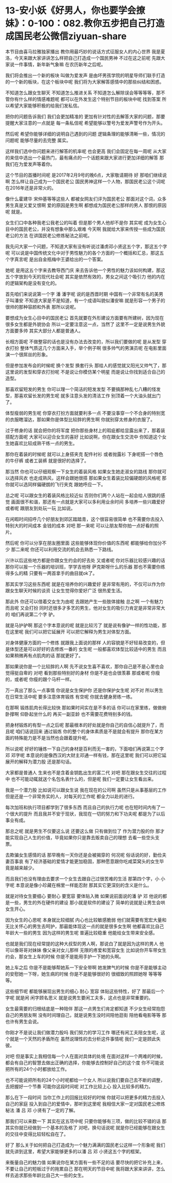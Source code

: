 # 13-安小妖《好男人，你也要学会撩妹》：0-100：082.教你五步把自己打造成国民老公微信ziyuan-share

本节目由喜马拉雅独家播出 教你用最巧妙的说话方式征服女人的内心世界 我是夏洛，今天来跟大家讲讲怎么样把自己打造成一个国民男神 不过在这之前呢 先跟大家说一件事情，新年新气象嘛 在农历新年之后呢。

我们将会推出一个新的板块 叫做为爱发声 是由坏男孩学院的明星导师们联手打造的一个新的板块，在这个板块中呢 我们将为大家解答感情中的那些纠结和困惑。

不知道怎么跟女生聊天 不知道怎么推进关系 不知道怎么解除误会等等等等，那不管你有什么样的情感难题呢 都可以在外发生这个特别节目的板块中呢 找到答案 所以希望大家能够积极的给我们发私信。

把你的问题告诉我们 我们会更加精准的 更加有针对性的去解答大家的问题，那要提醒大家注意的一点就是 每一条私信呢 希望能够以警号为爱发声警号作为开头。

然后呢 希望你能够详细的说明自己遇到的问题 逻辑条理的能够清晰一些，情况的问题呢 能够尽量的去完整 属实。

这样我们选中你问题来进行解答的机率呢 也会更高 我们会固定在每一周呢 从大家的来信中选出一个最热门，最有痛点的一个话题来跟大家进行更加详细的解答 那我们在为爱发声等着你。

这个节目的首播时间呢 是2017年2月9号的晚6点，大家敬请期待 好 那咱们继续说啊 怎么样让自己成为一个国民老公 国民男神这样一个人物，那国民老公这个词呢 在2016年还是非常火的。

像什么霍建华 宋仲基等等这些人 都被女网友们评为国民老公 那面对这个词，众多男生真是又爱又恨啊 爱的原因是男生啊 都想成为国民老公那样的男人 那恨的原因呢 就是。

女生们口中各种我老公我老公的叫着 但是那个男人他却不是你 其实呢 成为女生心目中的国民老公，并没有想象中那么艰难 今天啊 我就给大家来传授一些成为国民老公的方法 在讲国民老公修炼秘法之前呢。

我先问大家一个问题，不知道大家有没有听说过潘虏邓小贤这五个字，那这五个字呢 可以说是中国传统文化中对于男性魅力的各个方面的一个概括和汇总，那这五个字真言呢 是出自金瓶梅中王婆给出的一个答案。

她呢 是用这五个字来去教导西门庆 来去告诉他一个男性的魅力该如何构建，那这五个字放到今天的现代社会呢 其实是依然有效的，男女之间这个吸引力 他的内在的逻辑架构是没有变化的。

首先咱们来说说第一个字 潘 潘字呢 说的是西晋时期 中国有一个非常有名的美男子叫潘安 不知道大家是不是知道，有一个成语叫貌似潘安嘛 就是形容一个男子的很帅的那种容颜和外表 那所以说呢。

要想成为女生心目中的国民老公 首先就要在外形建设方面要有所建树，因为现在很多女生都是外貌协会 所以一定要注意这一点，当然了 这里不一定是说男生外貌方面要多帅 其实大部分人都是普通人。

长相方面呢 不做整容的话也是没有办法去改变的，所以我们要做的呢 是从发型 穿衣打扮 整体气质这几个方面来入手，举个例子啊 很多帅气的男演员呢 在电影里面演一个很屌丝的形象。

但是参加发布会的时候呢 换个发型 换套行头 那给人的感觉就又阳光又帅气了，那这里说的发型和穿衣打扮呢 不是说让你模仿某个明星 而是说让你找到适合自己的造型。

那喜欢留短发的男生 你可以理一个简洁的短发发型 不要搞那种乱七八糟的怪发型，那喜欢留长发的男生呢 就多注意头发的清洁工作 别顶着一个大油头就出门了。

体型瘦弱的男生呢 你穿衣打扮方面就要利多一点 不要没事穿一个不合身的特别宽的衣服瞎溜达，那如果你是体型比较胖的男生啊 你就别穿太修身的衣服了。

过于修身的话 就会把你的将军度 把你那些身材上的瑕疵都给显露出来了，那着装搭配方面呢 大家可以迎合女生的喜好 比如说啊，你在跟女生交流中 你知道这个女生她喜欢比较成熟干练一点的男生。

那你在着装的时候呢 就可以上身搭夹克 配件衬衫 或者抛露衫 下身呢搭一个唇色的牛仔裤 或者工装裤 就是很好的选择了。

那当然 你也可以仔细观察一下女生的着装风格 如果女生她走淑女的路线 那你就可以选择风衣 也走成熟风，这样会跟她很搭 那如果女生着装比较偏硬朗的风格呢 那你就可以选同样偏硬朗的飞行夹克 跟她呼应一下。

总之呢 可以跟女生的着装风格比较近似 否则你们两个人站在一起会给人很跳的感觉 画面很不和谐，那还有一点就是大家可以多利用业余时间 多培养一些兴趣爱好 或者呢 跟朋友到处玩一玩 比如说。

在闲暇时间招呼几个好朋友到郊区踏踏青，这个很容易很简单 也不需要你去投入特别大的时间成本 金钱的成本 对吧 那一来呢 可以让朋友帮你拍一点好看的照片。

然后呢 你可以分享在朋友圈里面 这些能够体现你价值的东西呢 都能够给你加分不少 那二来呢 你还可以利用交流的机会去熟悉一下路线。

兴许以后这些地方都是你跟女生约会的好去处 又或者呢 你对乐器比较感兴趣的话 那你可以报一个乐器的培训班，学学吉他呀 萨克斯呀什么的乐器 那也不需要你练得多么的精 只要有一两首拿手的曲目就ok了。

那其实学习这些东西呢 就是在培养你的兴趣爱好 是非常有用的，不仅可以作为你跟女生聊天时候的谈资 让女生觉得你爱好广泛 很热爱生活。

那此外 你还可以借着交女生为由呢 去跟她产生一些肢体接触 总之啊 一个有魅力 而且呢 又会打扮 同时还很多才多艺的男生，他对女生的吸引力肯定是非常非常大的 咱们再说第二个字 驴。

就是马护驴啊 那这个字本意说的呢 就是比较污了 就是说有像驴一样的性功能，那在这里呢 我们可以把它延展开 可以把它解释为男生对体型方面。

对身体健康方面的一个修炼 就跟我上面说的那样 人的容貌是不好轻易改变的，但是体型还是可以好好的去修炼一番的 女生呢 一般都喜欢体型比较适中的男生 而且如果稍微再有点肌肉的话 那就更好了。

那如果说你是一个比较胖的人啊 先不说女生喜不喜欢，那你自己是不是心里也会觉得挺自卑的 对吧 看到那些特别好的身材 你是不是也会很羡慕 那或者呢 你瘦的，或者呢 你瘦的跟个马杆一样。

万一真出了那么一点事情 你说是女生保护你 还是你保护女生呢 对不对 所以男生在日常生活中呢 要多注意体育锻炼 有空呢 你就去健身房练一练。

在那啊 锻炼肌肉长得比较快 那如果时间实在是不多的话 你可以在家里练，做做俯卧撑啊 仰卧起坐什么的 再买一副亚龄 也不需要花费特别多的钱。

把身材锻炼的有型一点之后呢 那最根本的好处就是你自己的自信心就提升了，而且呢 咱们话说回来 通过锻炼 你的整个的身体素质是不是就会有提升 那你在某方面的特殊能力是不是当然也会跟着提升呢。

所以说呢 好好的锤炼一下自己的身材是百利而无一害的，下面咱们再说第三个字 邓 邓字呢 本意说的是像西汉的大财主邓通一样有钱，那在这里呢 我们可以把它延展开的解释为潜力股 还是那句话。

大家都是普通人 生来也不是含着金钥匙出生的富二代 对吧 那在跟女生交往的过程中 也不可能动辄就送个名包名表什么的，但是呢 我们一定要让女生看出来。

我是一个潜力股 比如说可以跟女生说 我在现在的公司啊 虽然只是从事基层的工作 但是还是一个非常务实的人，对每天的工作呢 都全力以赴的进行。

每次加班和执行项目都学到了很多东西 而且自己的执行力呢 也在短时间内有了一个很大的提升 而且我并不安于现状，我现在一切的努力和下功夫呢 都是为了以后事业有成。

那总之呢 就是男生不仅要这么说 还要这么做 只有做到位了 作为潜力股的你 那才能实现自己人生的价值，毕竟如果你只是靠去贩卖自己的理想 去看一些空头支票。

去欺骗女生感情的话 那早晚有一天你还是会被揭穿的 何况呢 俗话说的好，勤俭夫妻百事哀 有了经济基础的爱情才能更加稳固，那种愿意跟你吃咸菜窝头的女生毕竟是越来越少。

而且我们也没有理由去要求一个女生去跟自己过很苦难的生活 那第四个字，小 小字呢 本意说是像小珍藏在棉里一样能忍耐 那其实它更深刻的含义是什么。

就是对待女生要细心 要耐心 要宽容 要体贴入微 如果说前面说的潘 驴 邓 他说的都是一些，男生的外在硬件的建设 那小就是软件的建设了 简单的说就是让男生会哄女生开心。

因为女生的心思呢 本身就比较细腻 内心也比较敏感脆弱 他们就需要有宽宏大量和无比关怀心的男生去呵护，那最能体现这一点的就是很多女生啊 他都喜欢比自己年龄大一些的男生 因为这样的男生呢 普遍比较稳重 他能给女生带来安全感。

也就是我们现在经常提的这种大叔型的男人啊，那说白了就是因为这样的男人 他可以像哥哥对妹妹 像父亲对女儿那样 无限的疼爱和宽容女生 比如说你开车带女生约会，那女生上车的时候 你是不是能用手护一下她的头啊。

她上车之后 你是不是能够帮她系一下安全带啊 她发脾气的时候 你是不是能够主动的安慰她一下呀，她生病的时候 你是不是能够很好的 很细致的照顾她呀 等等等等。

这些细节呢 都能够展现出男生的细心 耐心 宽容 体贴这些特性，好了 那最后一个字呢 就是闲 闲字顾名思义 就是说男生要闲工夫多，这点也是非常重要的。

女生最需要的归根结底是一种陪伴 那这一点男生们肯定都知道 不少女生经常抱怨自己的男朋友啊 没有时间理自己，就是说男生没时间陪他逛街 陪他看电影等等 那也许有男生会说。

你刚才不是说让我们做潜力股吗 我们努力的学习工作 哪还有闲工夫陪女生呢，这个就是一个天然的矛盾所在 虽然说理性的去分析这件事情呢 我们一定是顾此失彼。

对吧 但是事实上我相信每一个人在面对具体的处境 在面对这样一个两难的时候，都会有自己的智慧去做出正确的选择，你能够去控制好自己的这个度 你不可能说把所有的24个小时都放给工作。

也不可能说把所有的24个小时呢都给一个女人 所以说我们要自己去不断的调整，去把握好一个节奏 可能你这段时间呢 对工作比较上心 投入比较多的精力。

那么在下一段时间 当你工作上的回报比较好的时候 你就可以把更多的精力去投入自己的家庭 投入到自己的爱情中，那听到这里呢 我相信大家一定对国民老公修炼秘法 潘 吕 邓 小贤有了一定的了解。

那我们可以来数一下 其实在这五项中呢 只要你能够有三项，做的比较不错的话 那其实你就已经做到一个基本的及格了 对吧，换句话说呢 就是你已经能够在跟女生的交往中变得比较轻松自在了。

好了 那么关于如何把自己打造成为一个魅力满满的国民老公这样一个形象呢 我们就先讲到这里，希望大家能够更多的以潘 吕 邓 小贤这五个字的框架。

来衡量自己的魅力值 如果说你在某方面有一些不足的话 要尽快的把它补充上来，不要让自己的短板过于的拖累自己 那在明天的节目中呢 我将跟大家来讲讲，怎么样去追求那些年龄比自己大一些的女生。

